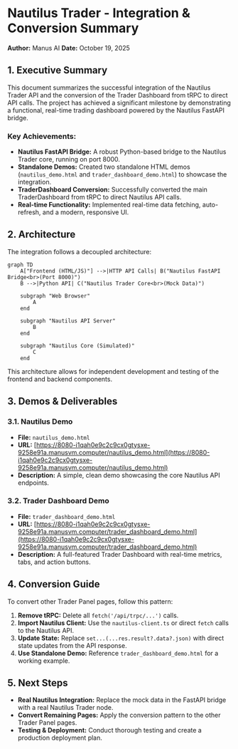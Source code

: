 # Nautilus Trader - Integration & Conversion Summary

**Author:** Manus AI
**Date:** October 19, 2025

## 1. Executive Summary

This document summarizes the successful integration of the Nautilus Trader API and the conversion of the Trader Dashboard from tRPC to direct API calls. The project has achieved a significant milestone by demonstrating a functional, real-time trading dashboard powered by the Nautilus FastAPI bridge.

### Key Achievements:

- **Nautilus FastAPI Bridge:** A robust Python-based bridge to the Nautilus Trader core, running on port 8000.
- **Standalone Demos:** Created two standalone HTML demos (`nautilus_demo.html` and `trader_dashboard_demo.html`) to showcase the integration.
- **TraderDashboard Conversion:** Successfully converted the main TraderDashboard from tRPC to direct Nautilus API calls.
- **Real-time Functionality:** Implemented real-time data fetching, auto-refresh, and a modern, responsive UI.

## 2. Architecture

The integration follows a decoupled architecture:

```mermaid
graph TD
    A["Frontend (HTML/JS)"] -->|HTTP API Calls| B("Nautilus FastAPI Bridge<br>(Port 8000)")
    B -->|Python API| C("Nautilus Trader Core<br>(Mock Data)")

    subgraph "Web Browser"
        A
    end

    subgraph "Nautilus API Server"
        B
    end

    subgraph "Nautilus Core (Simulated)"
        C
    end
```

This architecture allows for independent development and testing of the frontend and backend components.

## 3. Demos & Deliverables

### 3.1. Nautilus Demo

- **File:** `nautilus_demo.html`
- **URL:** [https://8080-i1qah0e9c2c9cx0gtysxe-9258e91a.manusvm.computer/nautilus_demo.html](https://8080-i1qah0e9c2c9cx0gtysxe-9258e91a.manusvm.computer/nautilus_demo.html)
- **Description:** A simple, clean demo showcasing the core Nautilus API endpoints.

### 3.2. Trader Dashboard Demo

- **File:** `trader_dashboard_demo.html`
- **URL:** [https://8080-i1qah0e9c2c9cx0gtysxe-9258e91a.manusvm.computer/trader_dashboard_demo.html](https://8080-i1qah0e9c2c9cx0gtysxe-9258e91a.manusvm.computer/trader_dashboard_demo.html)
- **Description:** A full-featured Trader Dashboard with real-time metrics, tabs, and action buttons.

## 4. Conversion Guide

To convert other Trader Panel pages, follow this pattern:

1.  **Remove tRPC:** Delete all `fetch('/api/trpc/...')` calls.
2.  **Import Nautilus Client:** Use the `nautilus-client.ts` or direct `fetch` calls to the Nautilus API.
3.  **Update State:** Replace `set...(...res.result?.data?.json)` with direct state updates from the API response.
4.  **Use Standalone Demo:** Reference `trader_dashboard_demo.html` for a working example.

## 5. Next Steps

- **Real Nautilus Integration:** Replace the mock data in the FastAPI bridge with a real Nautilus Trader node.
- **Convert Remaining Pages:** Apply the conversion pattern to the other Trader Panel pages.
- **Testing & Deployment:** Conduct thorough testing and create a production deployment plan.

